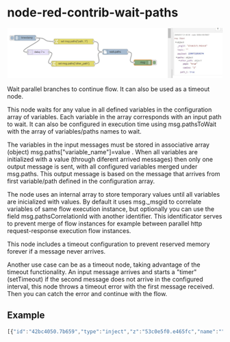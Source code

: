 # node-red-contrib-wait-paths

![Alt text](example.jpg?raw=true "Optional Title")

Wait parallel branches to continue flow.
It can also be used as a timeout node.

This node waits for any value in all defined variables in the configuration array of variables. Each variable in the array corresponds with an input path to wait. It can also be configured in execution time using msg.pathsToWait with the array of variables/paths names to wait. 

The variables in the input messages must be stored in associative array (object) msg.paths["variable_name"]=value . When all variables are initialized with a value (through diferent arrived messages) then only one output message is sent, with all configured variables merged under msg.paths. This output message is based on the message that arrives from first variable/path defined in the configuration array.

The node uses an internal array to store temporary values until all variables are inicialized with values. By default it uses msg._msgid to correlate variables of same flow execution instance, but optionally you can use the field msg.pathsCorrelationId with another identifier. This identificator serves to prevent merge of flow instances for example between parallel http request-response execution flow instances.

This node includes a timeout configuration to prevent reserved memory forever if a message never arrives.

Another use case can be as a timeout node, taking advantage of the timeout functionality. An input message arrives and starts a "timer" (setTimeout) if the second message does not arrive in the configured interval, this node throws a timeout error with the first message received. Then you can catch the error and continue with the flow.


## Example

```javascript
[{"id":"42bc4050.7b659","type":"inject","z":"53c0e5f0.e465fc","name":"","topic":"","payload":"","payloadType":"date","repeat":"","crontab":"","once":false,"x":123,"y":77,"wires":[["8791c8ba.f5d388","77945912.9e95a8"]]},{"id":"77945912.9e95a8","type":"delay","z":"53c0e5f0.e465fc","name":"","pauseType":"delay","timeout":"2","timeoutUnits":"seconds","rate":"1","nbRateUnits":"1","rateUnits":"second","randomFirst":"1","randomLast":"5","randomUnits":"seconds","drop":false,"x":196,"y":156.00000190734863,"wires":[["a057c6d2.c75488"]]},{"id":"a057c6d2.c75488","type":"change","z":"53c0e5f0.e465fc","name":"","rules":[{"t":"set","p":"paths[\"other_path\"]","pt":"msg","to":"{\"pepe\":\"true\",\"camino\":\"2\"}","tot":"json"}],"action":"","property":"","from":"","to":"","reg":false,"x":389,"y":220.00000286102295,"wires":[["3b52fab3.687a86"]]},{"id":"8791c8ba.f5d388","type":"change","z":"53c0e5f0.e465fc","name":"","rules":[{"t":"set","p":"paths[\"path_1\"]","pt":"msg","to":"true","tot":"bool"}],"action":"","property":"","from":"","to":"","reg":false,"x":393.0000305175781,"y":97.00000095367432,"wires":[["3b52fab3.687a86"]]},{"id":"3b52fab3.687a86","type":"wait-paths","z":"53c0e5f0.e465fc","name":"","paths":"[\"path_1\",\"other_path\"]","timeout":"15000","finalTimeout":"60000","x":613.1666717529297,"y":163.88888931274414,"wires":[["dec836b4.5ca998"]]},{"id":"dec836b4.5ca998","type":"debug","z":"53c0e5f0.e465fc","name":"","active":true,"console":"false","complete":"true","x":777.1000556945801,"y":213.6000461578369,"wires":[]}]
```
